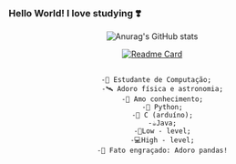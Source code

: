 ### Hello World! I love studying ❣️

<!--
**JuJubali/JuJubali** is a ✨ _special_ ✨ repository because its `README.md` (this file) appears on your GitHub profile.

Here are some ideas to get you started:

-->
<div align="center">

 ![Anurag's GitHub stats](https://github-readme-stats.vercel.app/api?username=Jujubali&theme=dark&show_icons=true)
 
  [![Readme Card](https://github-readme-stats.vercel.app/api/pin/?username=JuJubali&repo=Mathlove&theme=dark&show_icons=true)](https://github.com/JuJubali/Mathlove)
 ##
         -🔭 Estudante de Computação;   
         -🛰️ Adoro física e astronomia;
         -💓 Amo conhecimento;
         -🐍 Python;
         -🤖 C (arduíno);
         -☕Java;
         -🤖Low - level;
         -💻High - level;
         -🐼 Fato engraçado: Adoro pandas!

</div>
